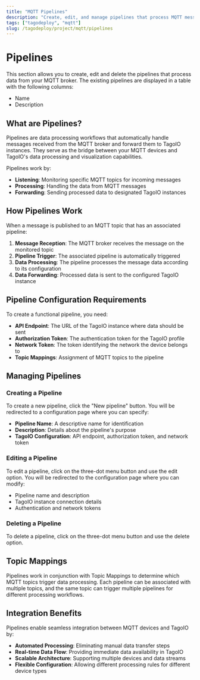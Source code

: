 ```yaml
---
title: "MQTT Pipelines"
description: "Create, edit, and manage pipelines that process MQTT messages and forward data to TagoIO instances."
tags: ["tagodeploy", "mqtt"]
slug: /tagodeploy/project/mqtt/pipelines
---
```


# Pipelines

This section allows you to create, edit and delete the pipelines that process
data from your MQTT broker. The existing pipelines are displayed in a table with
the following columns:

- Name
- Description

## What are Pipelines?

Pipelines are data processing workflows that automatically handle messages
received from the MQTT broker and forward them to TagoIO instances. They serve
as the bridge between your MQTT devices and TagoIO's data processing and
visualization capabilities.

Pipelines work by:

- **Listening**: Monitoring specific MQTT topics for incoming messages
- **Processing**: Handling the data from MQTT messages
- **Forwarding**: Sending processed data to designated TagoIO instances

## How Pipelines Work

When a message is published to an MQTT topic that has an associated pipeline:

1. **Message Reception**: The MQTT broker receives the message on the monitored
   topic
2. **Pipeline Trigger**: The associated pipeline is automatically triggered
3. **Data Processing**: The pipeline processes the message data according to its
   configuration
4. **Data Forwarding**: Processed data is sent to the configured TagoIO instance

## Pipeline Configuration Requirements

To create a functional pipeline, you need:

- **API Endpoint**: The URL of the TagoIO instance where data should be sent
- **Authorization Token**: The authentication token for the TagoIO profile
- **Network Token**: The token identifying the network the device belongs to
- **Topic Mappings**: Assignment of MQTT topics to the pipeline

## Managing Pipelines

### Creating a Pipeline

To create a new pipeline, click the "New pipeline" button. You will be
redirected to a configuration page where you can specify:

- **Pipeline Name**: A descriptive name for identification
- **Description**: Details about the pipeline's purpose
- **TagoIO Configuration**: API endpoint, authorization token, and network token

### Editing a Pipeline

To edit a pipeline, click on the three-dot menu button and use the edit option.
You will be redirected to the configuration page where you can modify:

- Pipeline name and description
- TagoIO instance connection details
- Authentication and network tokens

### Deleting a Pipeline

To delete a pipeline, click on the three-dot menu button and use the delete
option.

## Topic Mappings

Pipelines work in conjunction with Topic Mappings to determine which MQTT topics
trigger data processing. Each pipeline can be associated with multiple topics,
and the same topic can trigger multiple pipelines for different processing
workflows.

## Integration Benefits

Pipelines enable seamless integration between MQTT devices and TagoIO by:

- **Automated Processing**: Eliminating manual data transfer steps
- **Real-time Data Flow**: Providing immediate data availability in TagoIO
- **Scalable Architecture**: Supporting multiple devices and data streams
- **Flexible Configuration**: Allowing different processing rules for different
  device types
